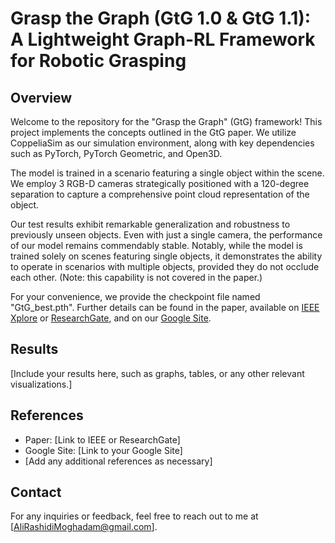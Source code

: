 # Grasp the Graph (GtG 1.0 & GtG 1.1): A Lightweight Graph-RL Framework for Robotic Grasping

## Overview
Welcome to the repository for the "Grasp the Graph" (GtG) framework! This project implements the concepts outlined in the GtG paper. We utilize CoppeliaSim as our simulation environment, along with key dependencies such as PyTorch, PyTorch Geometric, and Open3D.

The model is trained in a scenario featuring a single object within the scene. We employ 3 RGB-D cameras strategically positioned with a 120-degree separation to capture a comprehensive point cloud representation of the object.

Our test results exhibit remarkable generalization and robustness to previously unseen objects. Even with just a single camera, the performance of our model remains commendably stable. Notably, while the model is trained solely on scenes featuring single objects, it demonstrates the ability to operate in scenarios with multiple objects, provided they do not occlude each other. (Note: this capability is not covered in the paper.)

For your convenience, we provide the checkpoint file named "GtG_best.pth". Further details can be found in the paper, available on [IEEE Xplore](https://ieeexplore.ieee.org/abstract/document/10412387) or [ResearchGate](https://www.researchgate.net/profile/Ali-Rashidi-Moghadam/publication/377819311_Grasp_the_Graph_GtG_A_Super_Light_Graph-RL_Framework_for_Robotic_Grasping/links/65ca348f1e1ec12eff8a5659/Grasp-the-Graph-GtG-A-Super-Light-Graph-RL-Framework-for-Robotic-Grasping.pdf), and on our [Google Site](https://sites.google.com/view/grasp-the-graph-gtg/home).

## Results
[Include your results here, such as graphs, tables, or any other relevant visualizations.]

## References
- Paper: [Link to IEEE or ResearchGate]
- Google Site: [Link to your Google Site]
- [Add any additional references as necessary]


## Contact
For any inquiries or feedback, feel free to reach out to me at [AliRashidiMoghadam@gmail.com].
